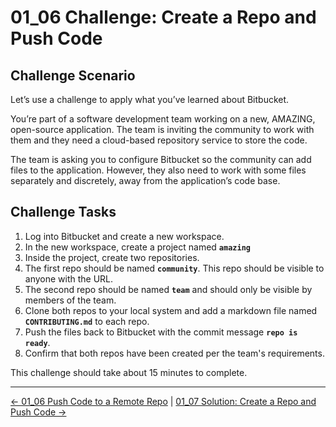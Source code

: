 # 01_06 Challenge: Create a Repo and Push Code

## Challenge Scenario

Let’s use a challenge to apply what you’ve learned about Bitbucket.

You’re part of a software development team working on a new, AMAZING, open-source application.  The team is inviting the community to work with them and they need a cloud-based repository service to store the code.

The team is asking you to configure Bitbucket so the community can add files to the application.  However, they also need to work with some files separately and discretely, away from the application’s code base.

## Challenge Tasks

1. Log into Bitbucket and create a new workspace.
1. In the new workspace, create a project named **`amazing`**
1. Inside the project, create two repositories.
1. The first repo should be named **`community`**.  This repo should be visible to anyone with the URL.
1. The second repo should be named **`team`** and should only be visible by members of the team.
1. Clone both repos to your local system and add a markdown file named **`CONTRIBUTING.md`** to each repo.
1. Push the files back to Bitbucket with the commit message **`repo is ready`**.
1. Confirm that both repos have been created per the team's requirements.

This challenge should take about 15 minutes to complete.


<!-- FooterStart -->
---
[← 01_06 Push Code to a Remote Repo](../01_06_push_code_to_a_remote_repo/README.md) | [01_07 Solution: Create a Repo and Push Code →](../01_08_solution_create_a_repo_and_add_code/README.md)
<!-- FooterEnd -->
